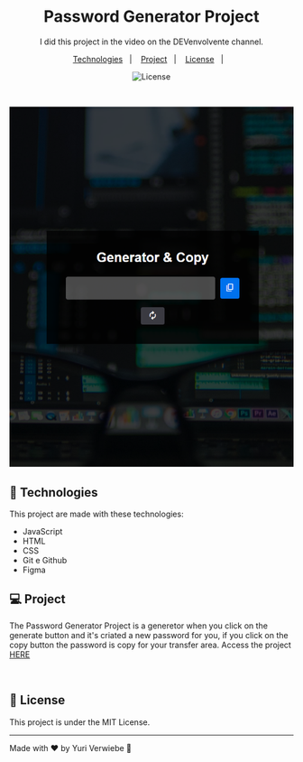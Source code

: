 <h1 align="center"> Password Generator Project </h1>

<p align="center">
I did this project in the video on the DEVenvolvente channel.
</p>

<p align="center">
  <a href="#-technologies">Technologies</a>&nbsp;&nbsp;&nbsp;|&nbsp;&nbsp;&nbsp;
  <a href="#-project">Project</a>&nbsp;&nbsp;&nbsp;|&nbsp;&nbsp;&nbsp;
  <a href="#-license">License</a>&nbsp;&nbsp;&nbsp;|&nbsp;&nbsp;&nbsp;
</p>

<p align="center">
  <img alt="License" src="https://img.shields.io/static/v1?label=license&message=MIT&color=49AA26&labelColor=000000">
</p>

<br>

<p align="center">
  <img alt="Illustrative Image of Password Generator " src="img/preview.png" width="600px">
</p>

## 🚀 Technologies

This project are made with these technologies:

- JavaScript
- HTML
- CSS
- Git e Github
- Figma

## 💻 Project

The Password Generator Project is a generetor when you click on the generate button and it's criated a new password for you, if you click on the copy button the password is copy for your transfer area. Access the project [HERE](https://yuriverwiebe.github.io/password-generator)
 
<br>

## 📝 License

This project is under the MIT License.

---

Made with ♥ by Yuri Verwiebe 🌊

